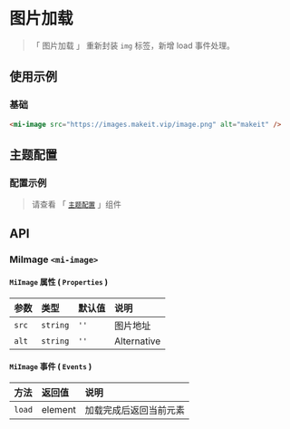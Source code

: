 # 图片加载

> 「 图片加载 」 重新封装 `img` 标签，新增 load 事件处理。

## 使用示例

### 基础

```html
<mi-image src="https://images.makeit.vip/image.png" alt="makeit" />
```

## 主题配置

### 配置示例

> 请查看 「 [`主题配置`](../theme/README.md) 」组件

## API

### MiImage `<mi-image>`

#### `MiImage` 属性 ( `Properties` )

| 参数 | 类型 | 默认值 | 说明
| :---- | :---- | :---- | :----
| `src` | `string` | `''` | 图片地址
| `alt` | `string` | `''` | Alternative

#### `MiImage` 事件 ( `Events` )

| 方法 | 返回值 | 说明
| :---- | :---- | :----
| `load` | element | 加载完成后返回当前元素
